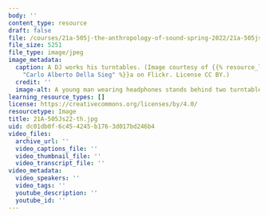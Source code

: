 ```yaml
---
body: ''
content_type: resource
draft: false
file: /courses/21a-505j-the-anthropology-of-sound-spring-2022/21a-505js22-th.jpg
file_size: 5251
file_type: image/jpeg
image_metadata:
  caption: A DJ works his turntables. (Image courtesy of {{% resource_link "d22da9b8-96b3-4be1-ad2a-868eed846b03"
    "Carlo Alberto Della Sieg" %}}a on Flickr. License CC BY.)
  credit: ''
  image-alt: A young man wearing headphones stands behind two turntables.
learning_resource_types: []
license: https://creativecommons.org/licenses/by/4.0/
resourcetype: Image
title: 21A-505Js22-th.jpg
uid: dc01db0f-6c45-4245-b176-3d017bd246b4
video_files:
  archive_url: ''
  video_captions_file: ''
  video_thumbnail_file: ''
  video_transcript_file: ''
video_metadata:
  video_speakers: ''
  video_tags: ''
  youtube_description: ''
  youtube_id: ''
---
```

